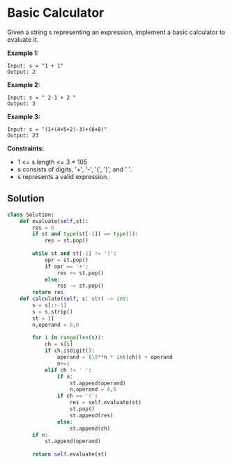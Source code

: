 <h1>Basic Calculator</h1>

<p>
Given a string s representing an expression, implement a basic calculator to evaluate it.

</p>

<b>Example 1:</b>

    Input: s = "1 + 1"
    Output: 2
    
<b>Example 2:</b>

    Input: s = " 2-1 + 2 "
    Output: 3
    
<b>Example 3:</b>

    Input: s = "(1+(4+5+2)-3)+(6+8)"
    Output: 23

<b>Constraints:</b>

- 1 <= s.length <= 3 * 105
- s consists of digits, '+', '-', '(', ')', and ' '.
- s represents a valid expression.

<h2>Solution</h2>

```python
class Solution:
    def evaluate(self,st):
        res = 0
        if st and type(st[-1]) == type(1):
            res = st.pop()
        
        while st and st[-1] != ')':
            opr = st.pop()
            if opr == '+':
                res += st.pop()
            else:
                res -= st.pop()
        return res
    def calculate(self, s: str) -> int:
        s = s[::-1]
        s = s.strip()
        st = []
        n,operand = 0,0
        
        for i in range(len(s)):
            ch = s[i]
            if ch.isdigit():
                operand = (10**n * int(ch)) + operand
                n+=1
            elif ch != ' ':
                if n:
                    st.append(operand)
                    n,operand = 0,0
                if ch == '(':
                    res = self.evaluate(st)
                    st.pop()
                    st.append(res)
                else:
                    st.append(ch)
        if n:
            st.append(operand)
            
        return self.evaluate(st)
```
